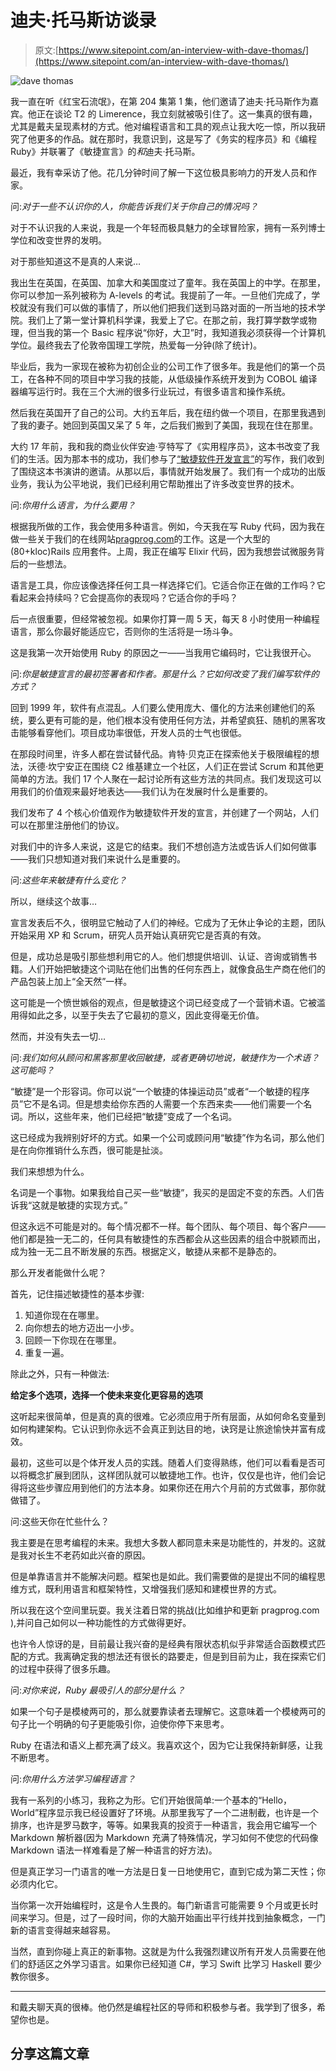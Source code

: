 # 迪夫·托马斯访谈录

> 原文:[https://www.sitepoint.com/an-interview-with-dave-thomas/](https://www.sitepoint.com/an-interview-with-dave-thomas/)

![dave thomas](../Images/4c2a91cfaf4c63b1cd4f9c01a6000faf.png)

我一直在听《红宝石流氓》，在第 204 集第 1 集，他们邀请了迪夫·托马斯作为嘉宾。他正在谈论 T2 的 Limerence，我立刻就被吸引住了。这一集真的很有趣，尤其是戴夫呈现素材的方式。他对编程语言和工具的观点让我大吃一惊，所以我研究了他更多的作品。就在那时，我意识到，这是写了《务实的程序员》和《编程 Ruby》并联署了《敏捷宣言》的*和*迪夫·托马斯。

最近，我有幸采访了他。花几分钟时间了解一下这位极具影响力的开发人员和作家。

问:*对于一些不认识你的人，你能告诉我们关于你自己的情况吗？*

对于不认识我的人来说，我是一个年轻而极具魅力的全球冒险家，拥有一系列博士学位和改变世界的发明。

对于那些知道这不是真的人来说…

我出生在英国，在英国、加拿大和美国度过了童年。我在英国上的中学。在那里，你可以参加一系列被称为 A-levels 的考试。我提前了一年。一旦他们完成了，学校就没有我们可以做的事情了，所以他们把我们送到马路对面的一所当地的技术学院。我们上了第一堂计算机科学课，我爱上了它。在那之前，我打算学数学或物理，但当我的第一个 Basic 程序说“你好，大卫”时，我知道我必须获得一个计算机学位。最终我去了伦敦帝国理工学院，热爱每一分钟(除了统计)。

毕业后，我为一家现在被称为初创企业的公司工作了很多年。我是他们的第一个员工，在各种不同的项目中学习我的技能，从低级操作系统开发到为 COBOL 编译器编写运行时。我在三个大洲的很多行业玩过，有很多语言和操作系统。

然后我在英国开了自己的公司。大约五年后，我在纽约做一个项目，在那里我遇到了我的妻子。她回到英国又呆了 5 年，之后我们搬到了美国，我现在住在那里。

大约 17 年前，我和我的商业伙伴安迪·亨特写了《实用程序员》，这本书改变了我们的生活。因为那本书的成功，我们参与了[“敏捷软件开发宣言”](http://agilemanifesto.org/)的写作，我们收到了围绕这本书演讲的邀请。从那以后，事情就开始发展了。我们有一个成功的出版业务，我认为公平地说，我们已经利用它帮助推出了许多改变世界的技术。

问:*你用什么语言，为什么要用？*

根据我所做的工作，我会使用多种语言。例如，今天我在写 Ruby 代码，因为我在做一些关于我们的在线网站[pragprog.com](http://pragprog.com)的工作。这是一个大型的(80+kloc)Rails 应用套件。上周，我正在编写 Elixir 代码，因为我想尝试微服务背后的一些想法。

语言是工具，你应该像选择任何工具一样选择它们。它适合你正在做的工作吗？它看起来会持续吗？它会提高你的表现吗？它适合你的手吗？

后一点很重要，但经常被忽视。如果你打算一周 5 天，每天 8 小时使用一种编程语言，那么你最好能适应它，否则你的生活将是一场斗争。

这是我第一次开始使用 Ruby 的原因之一——当我用它编码时，它让我很开心。

问:*你是敏捷宣言的最初签署者和作者。那是什么？它如何改变了我们编写软件的方式？*

回到 1999 年，软件有点混乱。人们要么使用庞大、僵化的方法来创建他们的系统，要么更有可能的是，他们根本没有使用任何方法，并希望疯狂、随机的黑客攻击能够看穿他们。项目成功率很低，开发人员的士气也很低。

在那段时间里，许多人都在尝试替代品。肯特·贝克正在探索他关于极限编程的想法，沃德·坎宁安正在围绕 C2 维基建立一个社区，人们正在尝试 Scrum 和其他更简单的方法。我们 17 个人聚在一起讨论所有这些方法的共同点。我们发现这可以用我们的价值观来最好地表达——我们认为在发展时什么是重要的。

我们发布了 4 个核心价值观作为敏捷软件开发的宣言，并创建了一个网站，人们可以在那里注册他们的协议。

对我们中的许多人来说，这是它的结束。我们不想创造方法或告诉人们如何做事——我们只想知道对我们来说什么是重要的。

问:*这些年来敏捷有什么变化？*

所以，继续这个故事…

宣言发表后不久，很明显它触动了人们的神经。它成为了无休止争论的主题，团队开始采用 XP 和 Scrum，研究人员开始认真研究它是否真的有效。

但是，成功总是吸引那些想利用它的人。他们想提供培训、认证、咨询或销售书籍。人们开始把敏捷这个词贴在他们出售的任何东西上，就像食品生产商在他们的产品包装上加上“全天然”一样。

这可能是一个愤世嫉俗的观点，但是敏捷这个词已经变成了一个营销术语。它被滥用得如此之多，以至于失去了它最初的意义，因此变得毫无价值。

然而，并没有失去一切…

问:*我们如何从顾问和黑客那里收回敏捷，或者更确切地说，敏捷作为一个术语？这可能吗？*

“敏捷”是一个形容词。你可以说“一个敏捷的体操运动员”或者“一个敏捷的程序员”它不是名词。但是想卖给你东西的人需要一个东西来卖——他们需要一个名词。所以，这些年来，他们已经把“敏捷”变成了一个名词。

这已经成为我辨别好坏的方式。如果一个公司或顾问用“敏捷”作为名词，那么他们是在向你推销什么东西，很可能是扯淡。

我们来想想为什么。

名词是一个事物。如果我给自己买一些“敏捷”，我买的是固定不变的东西。人们告诉我“这就是敏捷的实现方式。”

但这永远不可能是对的。每个情况都不一样。每个团队、每个项目、每个客户——他们都是独一无二的，任何具有敏捷性的东西都会从这些因素的组合中脱颖而出，成为独一无二且不断发展的东西。根据定义，敏捷从来都不是静态的。

那么开发者能做什么呢？

首先，记住描述敏捷性的基本步骤:

1.  知道你现在在哪里。
2.  向你想去的地方迈出一小步。
3.  回顾一下你现在在哪里。
4.  重复一遍。

除此之外，只有一种做法:

**给定多个选项，选择一个使未来变化更容易的选项**

这听起来很简单，但是真的真的很难。它必须应用于所有层面，从如何命名变量到如何构建架构。它认识到你永远不会真正到达目的地，诀窍是让旅途愉快并富有成效。

最初，这些可以是个体开发人员的实践。随着人们变得熟练，他们可以看看是否可以将概念扩展到团队，这样团队就可以敏捷地工作。也许，仅仅是也许，他们会记得将这些步骤应用到他们的方法本身。如果你还在用六个月前的方式做事，那你就做错了。

问:这些天你在忙些什么？

我主要是在思考编程的未来。我想大多数人都同意未来是功能性的，并发的。这就是我对长生不老药如此兴奋的原因。

但是单靠语言并不能解决问题。框架也是如此。我们需要做的是提出不同的编程思维方式，既利用语言和框架特性，又增强我们感知和建模世界的方式。

所以我在这个空间里玩耍。我关注着日常的挑战(比如维护和更新 pragprog.com ),并问自己如何以一种功能性的方式做得更好。

也许令人惊讶的是，目前最让我兴奋的是经典有限状态机似乎非常适合函数模式匹配的方式。我离确定我的想法还有很长的路要走，但是到目前为止，我在探索它们的过程中获得了很多乐趣。

问:*对你来说，Ruby 最吸引人的部分是什么？*

如果一个句子是模棱两可的，那么就要靠读者去理解它。这意味着一个模棱两可的句子比一个明确的句子更能吸引你，迫使你停下来思考。

Ruby 在语法和语义上都充满了歧义。我喜欢这个，因为它让我保持新鲜感，让我不断思考。

问:*你用什么方法学习编程语言？*

我有一系列的小练习，我称之为形。它们开始很简单:一个基本的“Hello，World”程序显示我已经设置好了环境。从那里我写了一个二进制截，也许是一个排序，也许是罗马数字，等等。如果我真的投资于一种语言，我会用它编写一个 Markdown 解析器(因为 Markdown 充满了特殊情况，学习如何不使您的代码像 Markdown 语法一样难看是了解一种语言的好方法)。

但是真正学习一门语言的唯一方法是日复一日地使用它，直到它成为第二天性；你必须内化它。

当你第一次开始编程时，这是令人生畏的。每门新语言可能需要 9 个月或更长时间来学习。但是，过了一段时间，你的大脑开始画出平行线并找到抽象概念，一门新的语言变得越来越容易。

当然，直到你碰上真正的新事物。这就是为什么我强烈建议所有开发人员需要在他们的舒适区之外学习语言。如果你已经知道 C#，学习 Swift 比学习 Haskell 要少教你很多。

* * *

和戴夫聊天真的很棒。他仍然是编程社区的导师和积极参与者。我学到了很多，希望你也是。

## 分享这篇文章